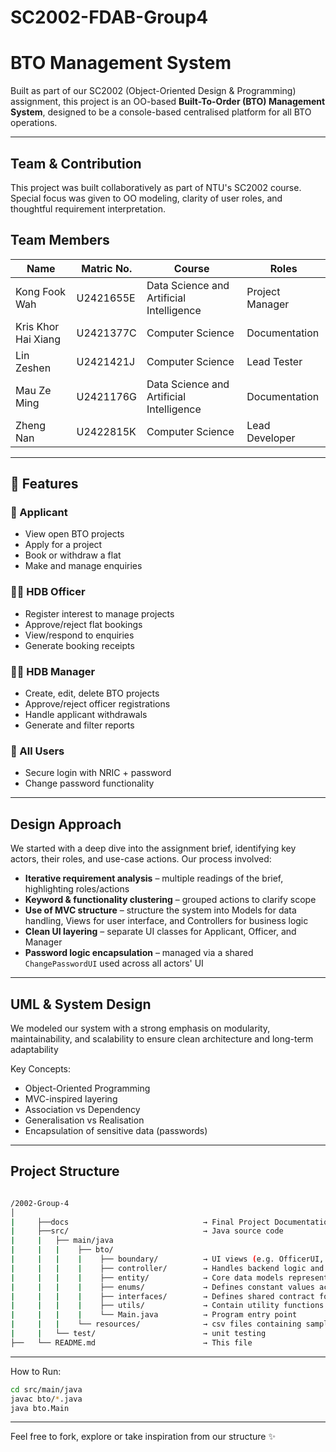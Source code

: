 # SC2002-FDAB-Group4

# BTO Management System

Built as part of our SC2002 (Object-Oriented Design & Programming) assignment, this project is an OO-based **Built-To-Order (BTO) Management System**, designed to be a console-based centralised platform for all BTO operations.

---

## Team & Contribution

This project was built collaboratively as part of NTU's SC2002 course. Special focus was given to OO modeling, clarity of user roles, and thoughtful requirement interpretation.

## Team Members

| Name | Matric No. | Course | Roles |
|------|------------|---------|---------|
| Kong Fook Wah | U2421655E | Data Science and Artificial Intelligence | Project Manager |
| Kris Khor Hai Xiang | U2421377C | Computer Science | Documentation |
| Lin Zeshen | U2421421J | Computer Science | Lead Tester |
| Mau Ze Ming | U2421176G | Data Science and Artificial Intelligence | Documentation |
| Zheng Nan | U2422815K | Computer Science | Lead Developer |

---

## 🚀 Features

### 👤 Applicant
- View open BTO projects
- Apply for a project
- Book or withdraw a flat
- Make and manage enquiries

### 🧑‍💼 HDB Officer
- Register interest to manage projects
- Approve/reject flat bookings
- View/respond to enquiries
- Generate booking receipts

### 👩‍💼 HDB Manager
- Create, edit, delete BTO projects
- Approve/reject officer registrations
- Handle applicant withdrawals
- Generate and filter reports

### 🔐 All Users
- Secure login with NRIC + password
- Change password functionality

---

## Design Approach

We started with a deep dive into the assignment brief, identifying key actors, their roles, and use-case actions. Our process involved:
- **Iterative requirement analysis** – multiple readings of the brief, highlighting roles/actions
- **Keyword & functionality clustering** – grouped actions to clarify scope
- **Use of MVC structure** – structure the system into Models for data handling, Views for user interface, and Controllers for business logic
- **Clean UI layering** – separate UI classes for Applicant, Officer, and Manager
- **Password logic encapsulation** – managed via a shared `ChangePasswordUI` used across all actors' UI

---

## UML & System Design

We modeled our system with a strong emphasis on modularity, maintainability, and scalability to ensure clean architecture and long-term adaptability

Key Concepts:
- Object-Oriented Programming
- MVC-inspired layering
- Association vs Dependency
- Generalisation vs Realisation
- Encapsulation of sensitive data (passwords)

---

## Project Structure

```bash

/2002-Group-4
│
|     ├──docs                              → Final Project Documentation (javadocs, diagrams, etc.)
|     ├──src/                              → Java source code
|     |   ├── main/java
|     |   |    ├── bto/
|     |   |    |    ├── boundary/          → UI views (e.g. OfficerUI, LoginUI etc.)
|     |   |    |    ├── controller/        → Handles backend logic and links models with views
|     |   |    |    ├── entity/            → Core data models representing system objecets
|     |   |    |    ├── enums/             → Defines constant values across the system
|     |   |    |    ├── interfaces/        → Defines shared contract for types and structure
|     |   |    |    ├── utils/             → Contain utility functions and helper 
|     |   |    |    └── Main.java          → Program entry point
|     |   |    └── resources/              → csv files containing samples for testing
|     |   └── test/                        → unit testing
├──   └── README.md                        → This file

```

---

How to Run:

```bash
cd src/main/java
javac bto/*.java
java bto.Main

```

---

Feel free to fork, explore or take inspiration from our structure ✨

